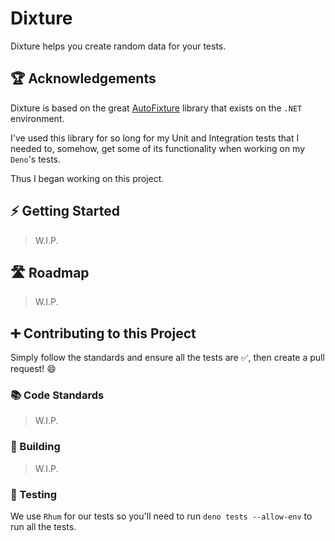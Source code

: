 # Dixture

Dixture helps you create random data for your tests.

## 🏆 Acknowledgements

Dixture is based on the great [AutoFixture](https://github.com/AutoFixture/AutoFixture) library that exists on the `.NET` environment.

I've used this library for so long for my Unit and Integration tests that I needed to, somehow, get some of its functionality when working on my `Deno`'s tests.

Thus I began working on this project.

## ⚡ Getting Started

> W.I.P.

## 🛣 Roadmap

> W.I.P.

## ➕ Contributing to this Project

Simply follow the standards and ensure all the tests are ✅, then create a pull request! 😄

### 📚 Code Standards

> W.I.P.

### 🔨 Building

> W.I.P.

### 🤖 Testing

We use `Rhum` for our tests so you'll need to run `deno tests --allow-env` to run all the tests.
